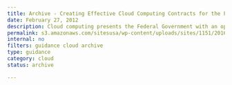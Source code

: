 ```yaml
---
title: Archive - Creating Effective Cloud Computing Contracts for the Federal Government - Best Practices for Acquiring IT as a Service
date: February 27, 2012
description: Cloud computing presents the Federal Government with an opportunity to transform its IT portfolio by giving agencies the ability to purchase a broad range of IT services in a utility- based model.
permalink: s3.amazonaws.com/sitesusa/wp-content/uploads/sites/1151/2016/10/cloudbestpractices.pdf
internal: no
filters: guidance cloud archive
type: guidance
category: cloud
status: archive

---
```

